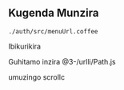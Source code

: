 ## Kugenda Munzira

`./auth/src/menuUrl.coffee`

Ibikurikira

Guhitamo inzira
@3-/urlli/Path.js

umuzingo
scrollc